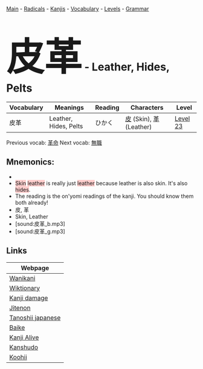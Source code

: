 <style> bigfont {font-size: 100px}</style>
[Main](../README.md) -
[Radicals](../radicals.md) -
[Kanjis](../kanjis.md) -
[Vocabulary](../vocabulary.md) -
[Levels](../levels.md) -
[Grammar](../grammar.md)
# <bigfont> 皮革</bigfont> - Leather, Hides, Pelts 

| Vocabulary | Meanings | Reading | Characters | Level |
| --- | --- | --- | --- | --- |
| 皮革 | Leather, Hides, Pelts | ひかく |  [皮](../kanjis/皮.md) (Skin), [革](../kanjis/革.md) (Leather) | [Level 23](../levels/wk_level23.md) |

Previous vocab: [革命](革命.md) Next vocab: [無職](無職.md) 

## Mnemonics:

* 
* <span style="background-color:#ffcccb"> Skin</span> <span style="background-color:#ffcccb"> leather</span> is really just <span style="background-color:#ffcccb"> leather</span> because leather is also skin. It's also <span style="background-color:#ffcccb"> hides</span>.
* The reading is the on'yomi readings of the kanji. You should know them both already!
* 皮, 革
* Skin, Leather
* [sound:皮革_b.mp3]
* [sound:皮革_g.mp3]


## Links 

| Webpage |
| --- |
| [Wanikani          ](https://www.wanikani.com/kanji/皮革) |
| [Wiktionary        ](https://en.wiktionary.org/wiki/皮革) |
| [Kanji damage      ](http://www.kanjidamage.com/kanji/search?utf8=✓&q=皮革) |
| [Jitenon           ](https://jitenon.com/kanji/皮革) |
| [Tanoshii japanese ](https://www.tanoshiijapanese.com/dictionary/kanji.cfm?k=皮革) |
| [Baike             ](https://baike.baidu.com/item/皮革) |
| [Kanji Alive       ](https://app.kanjialive.com/皮革) |
| [Kanshudo          ](https://www.kanshudo.com/searchmn?q=皮革) |
| [Koohii            ](https://kanji.koohii.com/study/kanji/皮革) |
